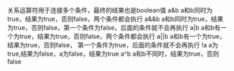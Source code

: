 关系运算符用于连接多个条件，最终的结果也是boolean值
a&b a和b同时为true，结果为true，否则false，两个条件都会执行
a&&b a和b同时为true，结果为true，否则false，第一个条件为false，后面的条件就不会再执行
a|b a和b有一个为true，结果为true，否则false，两个条件都会执行
a||b a和b有一个为true，结果为true，否则false， 第一个条件为true，后面的条件就不会再执行
!a  a为true,结果为false，a为false，结果为true
a^b a和b不同时，结果为true，否则false
